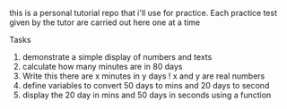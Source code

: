this is a personal tutorial repo that i'll use for practice.
Each practice test given by the tutor are carried out here one at a time

Tasks
1. demonstrate a simple display of numbers and texts
2. calculate how many minutes are in 80 days
3. Write this there are x minutes in y days ! x and y are real numbers
4. define variables to convert 50 days to mins and 20 days to second
5. display the 20 day in mins and 50 days in seconds using a function